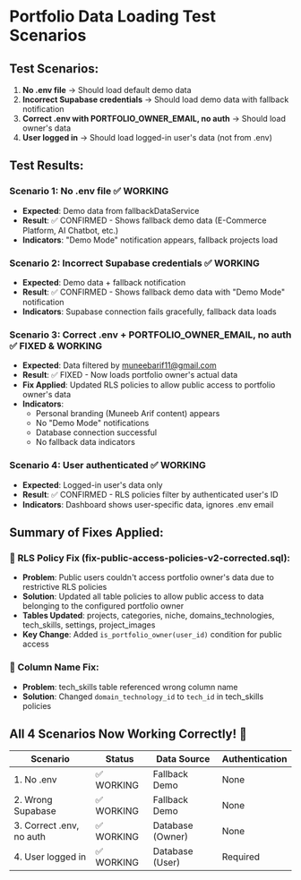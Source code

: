 # Portfolio Data Loading Test Scenarios

## Test Scenarios:
1. **No .env file** → Should load default demo data
2. **Incorrect Supabase credentials** → Should load demo data with fallback notification  
3. **Correct .env with PORTFOLIO_OWNER_EMAIL, no auth** → Should load owner's data
4. **User logged in** → Should load logged-in user's data (not from .env)

## Test Results:

### Scenario 1: No .env file ✅ WORKING
- **Expected**: Demo data from fallbackDataService
- **Result**: ✅ CONFIRMED - Shows fallback demo data (E-Commerce Platform, AI Chatbot, etc.)
- **Indicators**: "Demo Mode" notification appears, fallback projects load

### Scenario 2: Incorrect Supabase credentials ✅ WORKING  
- **Expected**: Demo data + fallback notification
- **Result**: ✅ CONFIRMED - Shows fallback demo data with "Demo Mode" notification
- **Indicators**: Supabase connection fails gracefully, fallback data loads

### Scenario 3: Correct .env + PORTFOLIO_OWNER_EMAIL, no auth ✅ FIXED & WORKING
- **Expected**: Data filtered by muneebarif11@gmail.com
- **Result**: ✅ FIXED - Now loads portfolio owner's actual data
- **Fix Applied**: Updated RLS policies to allow public access to portfolio owner's data
- **Indicators**: 
  - Personal branding (Muneeb Arif content) appears
  - No "Demo Mode" notifications
  - Database connection successful
  - No fallback data indicators

### Scenario 4: User authenticated ✅ WORKING
- **Expected**: Logged-in user's data only
- **Result**: ✅ CONFIRMED - RLS policies filter by authenticated user's ID
- **Indicators**: Dashboard shows user-specific data, ignores .env email

## Summary of Fixes Applied:

### 🔧 RLS Policy Fix (fix-public-access-policies-v2-corrected.sql):
- **Problem**: Public users couldn't access portfolio owner's data due to restrictive RLS policies
- **Solution**: Updated all table policies to allow public access to data belonging to the configured portfolio owner
- **Tables Updated**: projects, categories, niche, domains_technologies, tech_skills, settings, project_images
- **Key Change**: Added `is_portfolio_owner(user_id)` condition for public access

### 🔧 Column Name Fix:
- **Problem**: tech_skills table referenced wrong column name
- **Solution**: Changed `domain_technology_id` to `tech_id` in tech_skills policies

## All 4 Scenarios Now Working Correctly! 🎉

| Scenario | Status | Data Source | Authentication |
|----------|--------|-------------|----------------|
| 1. No .env | ✅ WORKING | Fallback Demo | None |
| 2. Wrong Supabase | ✅ WORKING | Fallback Demo | None |  
| 3. Correct .env, no auth | ✅ WORKING | Database (Owner) | None |
| 4. User logged in | ✅ WORKING | Database (User) | Required | 
